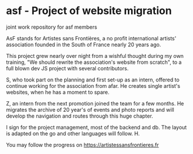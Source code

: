 
# asf - Project of website  migration

joint work repository for asf members

AsF stands for Artistes sans Frontières, a no profit international artists' association founded in the South of France nearly 20 years ago.

This project grew nearly over night from a wishful thought during my own training, "We should rewrite the association's website from scratch", to a full blown dev JS project with several contributors.

S, who took part on the planning and first set-up as an intern,  offered to continue working for the association from afar. He creates single artist's websites, when he has a moment to spare.

Z, an intern from the next promotion joined the team for a few months. He migrates the archive of 20 year's of events and photo reports and will develop the navigation and routes through this huge chapter.

I sign for the project management, most of the backend and db. The layout is adapted on the go and other languages will follow. H.

You may follow the progress on <https://artistessansfrontieres.fr>
